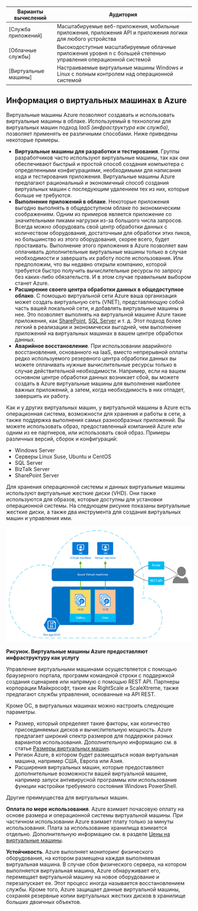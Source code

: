 | Варианты вычислений | Аудитория |
| ------------------ | --------   |
| [Служба приложений] | Масштабируемые веб-приложения, мобильные приложения, приложения API и приложения логики для любого устройства |
| [Облачные службы] | Высокодоступные масштабируемые облачные приложения уровня n с большей степенью управления операционной системой |
| [Виртуальные машины] | Настраиваемые виртуальные машины Windows и Linux с полным контролем над операционной системой |

<a name="tellmevm"></a>
## Информация о виртуальных машинах в Azure

Виртуальные машины Azure позволяют создавать и использовать виртуальные машины в облаке. Используемый в технологии для виртуальных машин подход *IaaS (инфраструктура как служба)*, позволяет применять ее различными способами. Ниже приведены некоторые примеры.

- **Виртуальные машины для разработки и тестирования**. Группы разработчиков часто используют виртуальные машины, так как они обеспечивают быстрый и простой способ создания компьютера с определенными конфигурациями, необходимыми для написания кода и тестирования приложения. Виртуальные машины Azure предлагают рациональный и экономичный способ создания виртуальных машин с последующим удалением тех из них, которые больше не требуются.
- **Выполнение приложений в облаке**. Некоторые приложения выгодно выполнять в общедоступном облаке по экономическим соображениям. Одним из примеров является приложение со значительными пиками нагрузки из-за большого числа запросов. Всегда можно оборудовать свой центр обработки данных с количеством оборудования, достаточным для обработки этих пиков, но большинство из этого оборудования, скорее всего, будет простаивать. Выполнение этого приложения в Azure позволяет вам оплачивать дополнительные виртуальные машины только в случае необходимости и завершать их работу после использования. Или предположим, что вы недавно открыли компанию, которой требуется быстро получить вычислительные ресурсы по запросу без каких-либо обязательств. И в этом случае правильным выбором станет Azure.
- **Расширение своего центра обработки данных в общедоступное облако**. С помощью виртуальной сети Azure ваша организация может создать виртуальную сеть (VNET), представляющую собой часть вашей локальной сети, и добавлять виртуальные машины в нее. Это позволяет выполнять на виртуальной машине Azure такие приложения, как [SharePoint](virtual-machines-sharepoint-infrastructure-services.md), [SQL Server](virtual-machines-sql-server-infrastructure-services.md) и т. д. Этот подход более легкий в реализации и экономически выгодней, чем выполнение приложений на виртуальных машинах в вашем центре обработки данных.   
- **Аварийное восстановление**. При использовании аварийного восстановления, основанного на IaaS, вместо непрерывной оплаты редко используемого резервного центра обработки данных вы можете оплачивать нужные вычислительные ресурсы только в случае действительной необходимости. Например, если на вашем основном центре обработки данных возникает сбой, вы можете создать в Azure виртуальные машины для выполнения наиболее важных приложений, а затем, когда необходимость в них отпадет, завершить их работу.

Как и у других виртуальных машин, у виртуальной машины в Azure есть операционная система, возможности для хранения и работы в сети, а также поддержка выполнения самых разнообразных приложений. Вы можете использовать образ, предоставленный компанией Azure или одним из ее партнеров, или использовать свой образ. Примеры различных версий, сборок и конфигураций:
 
-	Windows Server 
-	Серверы Linux Suse, Ubuntu и CentOS
-	SQL Server
-	BizTalk Server 
-	SharePoint Server

Для хранения операционной системы и данных виртуальные машины используют виртуальные жесткие диски (VHD). Они также используются для образов, которые доступны для установки операционной системы. На следующем рисунке показаны виртуальные жесткие диски, а также два инструмента для создания виртуальных машин и управления ими.

<a name="fig_createvms"></a> ![vm_diagram](./media/virtual-machines-choose-me-content/diagram.png)

**Рисунок. Виртуальные машины Azure предоставляют инфраструктуру как услугу**

Управление виртуальными машинами осуществляется с помощью браузерного портала, программ командной строки с поддержкой создания сценариев или напрямую с помощью REST API. Партнеры корпорации Майкрософт, такие как RightScale и ScaleXtreme, также предлагают службы управления, основанные на API REST.

Кроме ОС, в виртуальных машинах можно настроить следующие параметры.

- Размер, который определяет такие факторы, как количество присоединяемых дисков и вычислительную мощность. Azure предлагает широкий спектр размеров для поддержки разных вариантов использования. Дополнительную информацию см. в статье [Размеры виртуальных машин](virtual-machines-size-specs.md).  
- Регион Azure, в котором будет размещаться новая виртуальная машина, например США, Европа или Азия. 
- Расширения виртуальных машин, которые предоставляют дополнительные возможности вашей виртуальной машине, например запуск антивирусной программы или использование функции настройки требуемого состояния Windows PowerShell.

Другие преимущества для виртуальных машин.

**Оплата по мере использования**. Azure взимает почасовую оплату на основе размера и операционной системы виртуальной машины. При частичном использовании Azure взимает плату только за минуты использования. Плата за использование хранилища взимается отдельно. Дополнительную информацию см. в разделе [Цены на виртуальные машины](http://azure.microsoft.com/pricing/details/virtual-machines/).

**Устойчивость**. Azure выполняет мониторинг физического оборудования, на котором размещена каждая выполняемая виртуальная машина. В случае сбоя физического сервера, на котором выполняется виртуальная машина, Azure обнаруживает его, перемещает виртуальной машину на новое оборудование и перезапускает ее. Этот процесс иногда называется восстановлением службы. Кроме того, Azure защищает данные виртуальной машины, сохраняя резервные копии виртуальных жестких дисков в хранилище больших двоичных объектов.

<!---HONumber=62-->